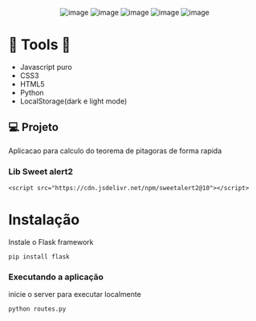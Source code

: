 
<div align='center'>
 
 ![image](https://img.shields.io/badge/HTML5-E34F26?style=for-the-badge&logo=html5&logoColor=white)
 ![image](https://img.shields.io/badge/CSS3-1572B6?style=for-the-badge&logo=css3&logoColor=white)
 ![image](https://img.shields.io/badge/JavaScript-F7DF1E?style=for-the-badge&logo=javascript&logoColor=black) 
 ![image](https://img.shields.io/badge/Python-14354C?style=for-the-badge&logo=python&logoColor=white)
 ![image](https://img.shields.io/badge/Flask-000000?style=for-the-badge&logo=flask&logoColor=white)
 

 
 </div>

# 👷 Tools 👷
 - Javascript puro
 - CSS3
 - HTML5 
 - Python 
 - LocalStorage(dark e light mode)
 
 ## 💻 Projeto

 Aplicacao para calculo do teorema de pitagoras de forma rapida
 
 ###  Lib Sweet alert2
 
 `<script src="https://cdn.jsdelivr.net/npm/sweetalert2@10"></script>`
 
 # Instalação
 
 Instale o Flask framework
 
 `pip install flask`
 
 ### Executando a aplicação
 
 inicie o server para executar localmente
 
 `python routes.py`
 
 
 
 
